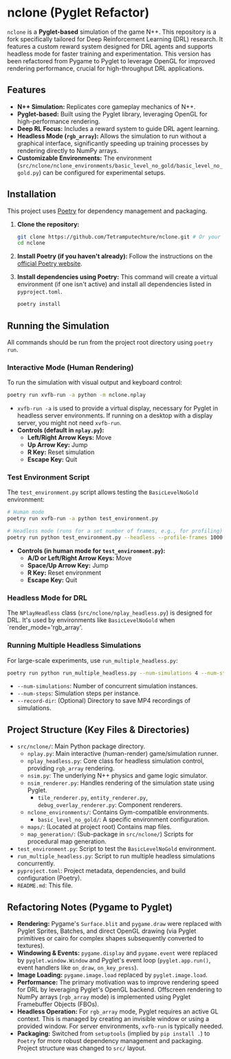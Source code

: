 # nclone (Pyglet Refactor)

`nclone` is a **Pyglet-based** simulation of the game N++. This repository is a fork specifically tailored for Deep Reinforcement Learning (DRL) research. It features a custom reward system designed for DRL agents and supports headless mode for faster training and experimentation. This version has been refactored from Pygame to Pyglet to leverage OpenGL for improved rendering performance, crucial for high-throughput DRL applications.

## Features

*   **N++ Simulation:** Replicates core gameplay mechanics of N++.
*   **Pyglet-based:** Built using the Pyglet library, leveraging OpenGL for high-performance rendering.
*   **Deep RL Focus:** Includes a reward system to guide DRL agent learning.
*   **Headless Mode (`rgb_array`):** Allows the simulation to run without a graphical interface, significantly speeding up training processes by rendering directly to NumPy arrays.
*   **Customizable Environments:** The environment (`src/nclone/nclone_environments/basic_level_no_gold/basic_level_no_gold.py`) can be configured for experimental setups.

## Installation

This project uses [Poetry](https.python-poetry.org/) for dependency management and packaging.

1.  **Clone the repository:**
    ```bash
    git clone https://github.com/Tetramputechture/nclone.git # Or your fork's URL
    cd nclone
    ```

2.  **Install Poetry (if you haven't already):**
    Follow the instructions on the [official Poetry website](https://python-poetry.org/docs/#installation).

3.  **Install dependencies using Poetry:**
    This command will create a virtual environment (if one isn't active) and install all dependencies listed in `pyproject.toml`.
    ```bash
    poetry install
    ```

## Running the Simulation

All commands should be run from the project root directory using `poetry run`.

### Interactive Mode (Human Rendering)

To run the simulation with visual output and keyboard control:
```bash
poetry run xvfb-run -a python -m nclone.nplay 
```
*   `xvfb-run -a` is used to provide a virtual display, necessary for Pyglet in headless server environments. If running on a desktop with a display server, you might not need `xvfb-run`.
*   **Controls (default in `nplay.py`):**
    *   **Left/Right Arrow Keys:** Move
    *   **Up Arrow Key:** Jump
    *   **R Key:** Reset simulation
    *   **Escape Key:** Quit

### Test Environment Script

The `test_environment.py` script allows testing the `BasicLevelNoGold` environment:
```bash
# Human mode
poetry run xvfb-run -a python test_environment.py

# Headless mode (runs for a set number of frames, e.g., for profiling)
poetry run python test_environment.py --headless --profile-frames 1000
```
*   **Controls (in human mode for `test_environment.py`):**
    *   **A/D or Left/Right Arrow Keys:** Move
    *   **Space/Up Arrow Key:** Jump
    *   **R Key:** Reset environment
    *   **Escape Key:** Quit

### Headless Mode for DRL

The `NPlayHeadless` class (`src/nclone/nplay_headless.py`) is designed for DRL. It's used by environments like `BasicLevelNoGold` when `render_mode='rgb_array'.

### Running Multiple Headless Simulations

For large-scale experiments, use `run_multiple_headless.py`:
```bash
poetry run python run_multiple_headless.py --num-simulations 4 --num-steps 50000 --record-dir ./videos
```
*   `--num-simulations`: Number of concurrent simulation instances.
*   `--num-steps`: Simulation steps per instance.
*   `--record-dir`: (Optional) Directory to save MP4 recordings of simulations.

## Project Structure (Key Files & Directories)

*   `src/nclone/`: Main Python package directory.
    *   `nplay.py`: Main interactive (human-render) game/simulation runner.
    *   `nplay_headless.py`: Core class for headless simulation control, providing `rgb_array` rendering.
    *   `nsim.py`: The underlying N++ physics and game logic simulator.
    *   `nsim_renderer.py`: Handles rendering of the simulation state using Pyglet.
        *   `tile_renderer.py`, `entity_renderer.py`, `debug_overlay_renderer.py`: Component renderers.
    *   `nclone_environments/`: Contains Gym-compatible environments.
        *   `basic_level_no_gold/`: A specific environment configuration.
    *   `maps/`: (Located at project root) Contains map files.
    *   `map_generation/`: (Sub-package in `src/nclone/`) Scripts for procedural map generation.
*   `test_environment.py`: Script to test the `BasicLevelNoGold` environment.
*   `run_multiple_headless.py`: Script to run multiple headless simulations concurrently.
*   `pyproject.toml`: Project metadata, dependencies, and build configuration (Poetry).
*   `README.md`: This file.

## Refactoring Notes (Pygame to Pyglet)

*   **Rendering:** Pygame's `Surface.blit` and `pygame.draw` were replaced with Pyglet Sprites, Batches, and direct OpenGL drawing (via Pyglet primitives or cairo for complex shapes subsequently converted to textures).
*   **Windowing & Events:** `pygame.display` and `pygame.event` were replaced by `pyglet.window.Window` and Pyglet's event loop (`pyglet.app.run()`, event handlers like `on_draw`, `on_key_press`).
*   **Image Loading:** `pygame.image.load` replaced by `pyglet.image.load`.
*   **Performance:** The primary motivation was to improve rendering speed for DRL by leveraging Pyglet's OpenGL backend. Offscreen rendering to NumPy arrays (`rgb_array` mode) is implemented using Pyglet Framebuffer Objects (FBOs).
*   **Headless Operation:** For `rgb_array` mode, Pyglet requires an active GL context. This is managed by creating an invisible window or using a provided window. For server environments, `xvfb-run` is typically needed.
*   **Packaging:** Switched from `setuptools` (implied by `pip install .`) to `Poetry` for more robust dependency management and packaging. Project structure was changed to `src/` layout.
